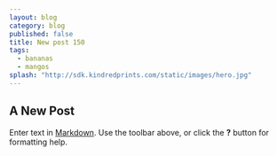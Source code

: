 ```yaml
---
layout: blog
category: blog
published: false
title: New post 150
tags: 
  - bananas
  - mangos
splash: "http://sdk.kindredprints.com/static/images/hero.jpg"
---
```


## A New Post

Enter text in [Markdown](http://daringfireball.net/projects/markdown/). Use the toolbar above, or click the **?** button for formatting help.
